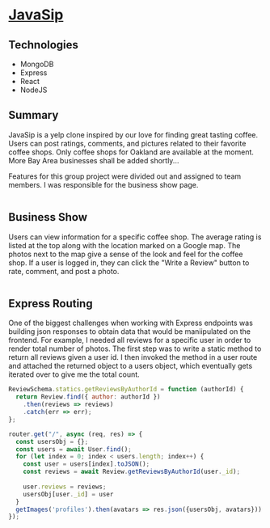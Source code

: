 # [JavaSip](http://java-sip.herokuapp.com/#/)

## Technologies

* MongoDB
* Express 
* React
* NodeJS

## Summary

JavaSip is a yelp clone inspired by our love for finding great tasting coffee. Users can post ratings, comments, and pictures related to their favorite coffee shops. Only coffee shops for Oakland are available at the moment. More Bay Area businesses shall be added shortly... 

Features for this group project were divided out and assigned to team members. I was responsible for the business show page.

<img scr="/frontend/public/images/homepage.png">

## Business Show

Users can view information for a specific coffee shop. The average rating is listed at the top along with the location marked on a Google map. The photos next to the map give a sense of the look and feel for the coffee shop. If a user is logged in, they can click the "Write a Review" button to rate, comment, and post a photo. 

<img scr="/frontend/public/images/business_show.png">

## Express Routing

One of the biggest challenges when working with Express endpoints was building json responses to obtain data that would be maniipulated on the frontend. For example, I needed all reviews for a specific user in order to render total number of photos. The first step was to write a static method to return all reviews given a user id. I then invoked the method in a user route and attached the returned object to a users object, which eventually gets iterated over to give me the total count. 

```javascript
ReviewSchema.statics.getReviewsByAuthorId = function (authorId) {
  return Review.find({ author: authorId })
    .then(reviews => reviews)
    .catch(err => err);
};
```

```javascript
router.get("/", async (req, res) => {
  const usersObj = {};
  const users = await User.find();
  for (let index = 0; index < users.length; index++) {
    const user = users[index].toJSON();
    const reviews = await Review.getReviewsByAuthorId(user._id);
    
    user.reviews = reviews;
    usersObj[user._id] = user
  }
  getImages('profiles').then(avatars => res.json({usersObj, avatars}))
});
```








